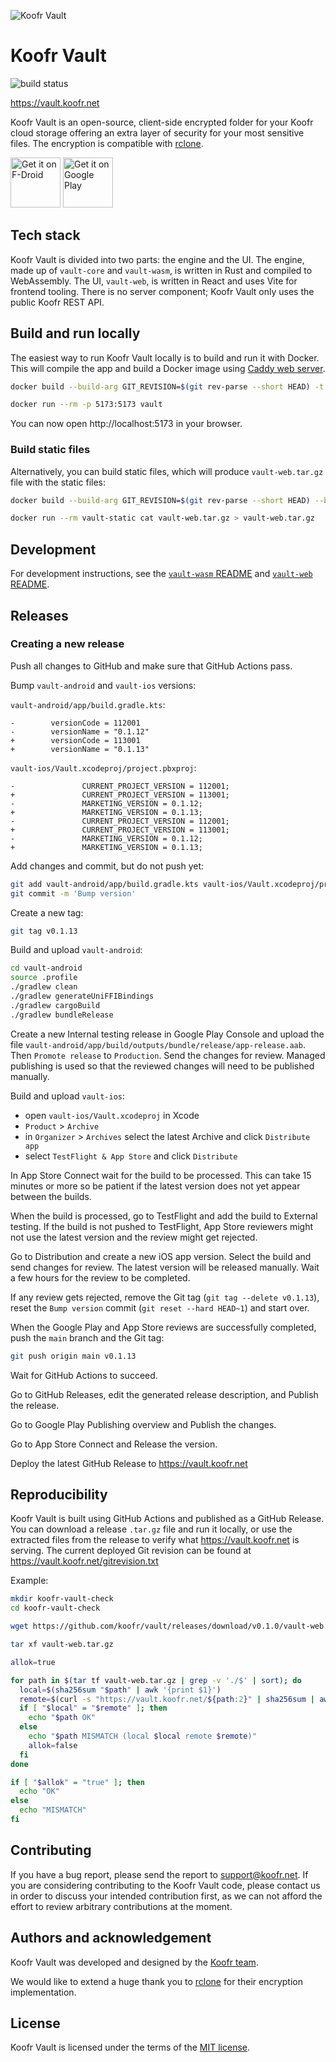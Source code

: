![Koofr Vault](./vault-web/src/assets/images/vault-logo.svg)

# Koofr Vault

![build status](https://github.com/koofr/vault/actions/workflows/build.yml/badge.svg)

https://vault.koofr.net

Koofr Vault is an open-source, client-side encrypted folder for your Koofr cloud storage offering an extra layer of security for your most sensitive files. The encryption is compatible with [rclone](https://rclone.org/).

[<img src="https://fdroid.gitlab.io/artwork/badge/get-it-on.png"
     alt="Get it on F-Droid"
     height="80">](https://f-droid.org/packages/net.koofr.vault/)
[<img src="https://play.google.com/intl/en_us/badges/images/generic/en-play-badge.png"
     alt="Get it on Google Play"
     height="80">](https://play.google.com/store/apps/details?id=net.koofr.vault)

## Tech stack

Koofr Vault is divided into two parts: the engine and the UI. The engine, made up of `vault-core` and `vault-wasm`, is written in Rust and compiled to WebAssembly. The UI, `vault-web`, is written in React and uses Vite for frontend tooling. There is no server component; Koofr Vault only uses the public Koofr REST API.

## Build and run locally

The easiest way to run Koofr Vault locally is to build and run it with Docker. This will compile the app and build a Docker image using [Caddy web server](https://caddyserver.com/).

```sh
docker build --build-arg GIT_REVISION=$(git rev-parse --short HEAD) -t vault .

docker run --rm -p 5173:5173 vault
```

You can now open http://localhost:5173 in your browser.

### Build static files

Alternatively, you can build static files, which will produce `vault-web.tar.gz` file with the static files:

```sh
docker build --build-arg GIT_REVISION=$(git rev-parse --short HEAD) --build-arg GIT_RELEASE=$(git describe --tags --exact-match 2> /dev/null || echo -n '') --target static-stage -t vault-static .

docker run --rm vault-static cat vault-web.tar.gz > vault-web.tar.gz
```

## Development

For development instructions, see the [`vault-wasm` README](./vault-wasm/README.md) and [`vault-web` README](./vault-web/README.md).

## Releases

### Creating a new release

Push all changes to GitHub and make sure that GitHub Actions pass.

Bump `vault-android` and `vault-ios` versions:

`vault-android/app/build.gradle.kts`:

```
-        versionCode = 112001
-        versionName = "0.1.12"
+        versionCode = 113001
+        versionName = "0.1.13"
```

`vault-ios/Vault.xcodeproj/project.pbxproj`:

```
-				CURRENT_PROJECT_VERSION = 112001;
+				CURRENT_PROJECT_VERSION = 113001;
-				MARKETING_VERSION = 0.1.12;
+				MARKETING_VERSION = 0.1.13;
-				CURRENT_PROJECT_VERSION = 112001;
+				CURRENT_PROJECT_VERSION = 113001;
-				MARKETING_VERSION = 0.1.12;
+				MARKETING_VERSION = 0.1.13;
```

Add changes and commit, but do not push yet:

```sh
git add vault-android/app/build.gradle.kts vault-ios/Vault.xcodeproj/project.pbxproj
git commit -m 'Bump version'
```

Create a new tag:

```sh
git tag v0.1.13
```

Build and upload `vault-android`:

```sh
cd vault-android
source .profile
./gradlew clean
./gradlew generateUniFFIBindings
./gradlew cargoBuild
./gradlew bundleRelease
```

Create a new Internal testing release in Google Play Console and upload the file `vault-android/app/build/outputs/bundle/release/app-release.aab`. Then `Promote release` to `Production`. Send the changes for review. Managed publishing is used so that the reviewed changes will need to be published manually.

Build and upload `vault-ios`:

- open `vault-ios/Vault.xcodeproj` in Xcode
- `Product` > `Archive`
- in `Organizer` > `Archives` select the latest Archive and click `Distribute app`
- select `TestFlight & App Store` and click `Distribute`

In App Store Connect wait for the build to be processed. This can take 15 minutes or more so be patient if the latest version does not yet appear between the builds.

When the build is processed, go to TestFlight and add the build to External testing. If the build is not pushed to TestFlight, App Store reviewers might not use the latest version and the review might get rejected.

Go to Distribution and create a new iOS app version. Select the build and send changes for review. The latest version will be released manually. Wait a few hours for the review to be completed.

If any review gets rejected, remove the Git tag (`git tag --delete v0.1.13`), reset the `Bump version` commit (`git reset --hard HEAD~1`) and start over.

When the Google Play and App Store reviews are successfully completed, push the `main` branch and the Git tag:

```sh
git push origin main v0.1.13
```

Wait for GitHub Actions to succeed.

Go to GitHub Releases, edit the generated release description, and Publish the release.

Go to Google Play Publishing overview and Publish the changes.

Go to App Store Connect and Release the version.

Deploy the latest GitHub Release to https://vault.koofr.net

## Reproducibility

Koofr Vault is built using GitHub Actions and published as a GitHub Release. You can download a release `.tar.gz` file and run it locally, or use the extracted files from the release to verify what https://vault.koofr.net is serving. The current deployed Git revision can be found at https://vault.koofr.net/gitrevision.txt


Example:

```sh
mkdir koofr-vault-check
cd koofr-vault-check

wget https://github.com/koofr/vault/releases/download/v0.1.0/vault-web.tar.gz

tar xf vault-web.tar.gz

allok=true

for path in $(tar tf vault-web.tar.gz | grep -v './$' | sort); do
  local=$(sha256sum "$path" | awk '{print $1}')
  remote=$(curl -s "https://vault.koofr.net/${path:2}" | sha256sum | awk '{print $1}')
  if [ "$local" = "$remote" ]; then
    echo "$path OK"
  else
    echo "$path MISMATCH (local $local remote $remote)"
    allok=false
  fi
done

if [ "$allok" = "true" ]; then
  echo "OK"
else
  echo "MISMATCH"
fi
```

## Contributing

If you have a bug report, please send the report to [support@koofr.net](mailto:support@koofr.net). If you are considering contributing to the Koofr Vault code, please contact us in order to discuss your intended contribution first, as we can not afford the effort to review arbitrary contributions at the moment.

## Authors and acknowledgement

Koofr Vault was developed and designed by the [Koofr team](https://koofr.eu/team/).

We would like to extend a huge thank you to [rclone](https://rclone.org/) for their encryption implementation.

## License

Koofr Vault is licensed under the terms of the [MIT license](./LICENSE).

